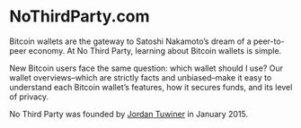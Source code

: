 # NoThirdParty.com 
Bitcoin wallets are the gateway to Satoshi Nakamoto’s dream of a peer-to-peer economy. At No Third Party, learning about Bitcoin wallets is simple.

New Bitcoin users face the same question: which wallet should I use? Our wallet overviews–which are strictly facts and unbiased–make it easy to understand each Bitcoin wallet’s features, how it secures funds, and its level of privacy. 

No Third Party was founded by [Jordan Tuwiner](http://jordantuwiner.com) in January 2015.
